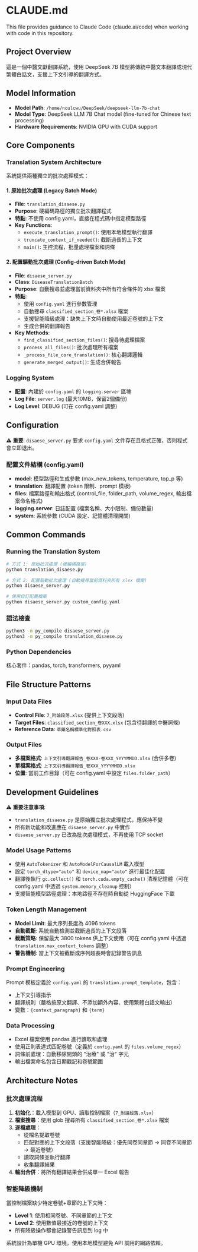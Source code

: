 # CLAUDE.md

This file provides guidance to Claude Code (claude.ai/code) when working with code in this repository.

## Project Overview

這是一個中醫文獻翻譯系統，使用 DeepSeek 7B 模型將傳統中醫文本翻譯成現代繁體白話文，支援上下文引導的翻譯方式。

## Model Information

- **Model Path**: `/home/nculcwu/DeepSeek/deepseek-llm-7b-chat`
- **Model Type**: DeepSeek LLM 7B Chat model (fine-tuned for Chinese text processing)
- **Hardware Requirements**: NVIDIA GPU with CUDA support

## Core Components

### Translation System Architecture

系統提供兩種獨立的批次處理模式：

#### 1. 原始批次處理 (Legacy Batch Mode)
- **File**: `translation_disaese.py`
- **Purpose**: 硬編碼路徑的獨立批次翻譯程式
- **特點**: 不使用 config.yaml，直接在程式碼中指定模型路徑
- **Key Functions**:
  - `execute_translation_prompt()`: 使用本地模型執行翻譯
  - `truncate_context_if_needed()`: 截斷過長的上下文
  - `main()`: 主控流程，批量處理檔案和詞條

#### 2. 配置驅動批次處理 (Config-driven Batch Mode)
- **File**: `disaese_server.py`
- **Class**: `DiseaseTranslationBatch`
- **Purpose**: 自動搜尋並處理當前資料夾中所有符合條件的 xlsx 檔案
- **特點**:
  - 使用 `config.yaml` 進行參數管理
  - 自動搜尋 `classified_section_卷*.xlsx` 檔案
  - 支援智能降級處理：缺失上下文時自動使用最近卷號的上下文
  - 生成合併的翻譯報告
- **Key Methods**:
  - `find_classified_section_files()`: 搜尋待處理檔案
  - `process_all_files()`: 批次處理所有檔案
  - `_process_file_core_translation()`: 核心翻譯邏輯
  - `generate_merged_output()`: 生成合併報告

### Logging System
- **配置**: 內建於 `config.yaml` 的 `logging.server` 區塊
- **Log File**: `server.log` (最大10MB，保留2個備份)
- **Log Level**: DEBUG (可在 config.yaml 調整)

## Configuration

⚠️ **重要**: `disaese_server.py` 要求 `config.yaml` 文件存在且格式正確，否則程式會立即退出。

### 配置文件結構 (config.yaml)
- **model**: 模型路徑和生成參數 (max_new_tokens, temperature, top_p 等)
- **translation**: 翻譯配置 (token 限制、prompt 模板)
- **files**: 檔案路徑和輸出格式 (control_file, folder_path, volume_regex, 輸出檔案命名格式)
- **logging.server**: 日誌配置 (檔案名稱、大小限制、備份數量)
- **system**: 系統參數 (CUDA 設定、記憶體清理開關)

## Common Commands

### Running the Translation System

```bash
# 方式 1: 原始批次處理 (硬編碼路徑)
python translation_disaese.py

# 方式 2: 配置驅動批次處理 (自動搜尋當前資料夾所有 xlsx 檔案)
python disaese_server.py

# 使用自訂配置檔案
python disaese_server.py custom_config.yaml
```

### 語法檢查
```bash
python3 -m py_compile disaese_server.py
python3 -m py_compile translation_disaese.py
```

### Python Dependencies
核心套件：pandas, torch, transformers, pyyaml

## File Structure Patterns

### Input Data Files
- **Control File**: `7_附論段落.xlsx` (提供上下文段落)
- **Target Files**: `classified_section_卷XXX.xlsx` (包含待翻譯的中醫詞條)
- **Reference Data**: `草藥名稱標準化對照表.csv`

### Output Files
- **多檔案格式**: `上下文引導翻譯報告_卷XXX-卷XXX_YYYYMMDD.xlsx` (合併多卷)
- **單檔案格式**: `上下文引導翻譯報告_卷XXX_YYYYMMDD.xlsx`
- **位置**: 當前工作目錄（可在 config.yaml 中設定 `files.folder_path`）

## Development Guidelines

⚠️ **重要注意事項**:
- `translation_disaese.py` 是原始獨立批次處理程式，應保持不變
- 所有新功能和改進應在 `disaese_server.py` 中實作
- `disaese_server.py` 已改為批次處理模式，不再使用 TCP socket

### Model Usage Patterns
- 使用 `AutoTokenizer` 和 `AutoModelForCausalLM` 載入模型
- 設定 `torch_dtype="auto"` 和 `device_map="auto"` 進行最佳化配置
- 翻譯後執行 `gc.collect()` 和 `torch.cuda.empty_cache()` 清理記憶體（可在 config.yaml 中透過 `system.memory_cleanup` 控制）
- 支援智能模型路徑處理：本地路徑不存在時自動從 HuggingFace 下載

### Token Length Management
- **Model Limit**: 最大序列長度為 4096 tokens
- **自動截斷**: 系統自動檢測並截斷過長的上下文段落
- **截斷策略**: 保留最大 3800 tokens 供上下文使用（可在 config.yaml 中透過 `translation.max_context_tokens` 調整）
- **警告機制**: 當上下文被截斷或序列超長時會記錄警告訊息

### Prompt Engineering
Prompt 模板定義於 `config.yaml` 的 `translation.prompt_template`，包含：
- 上下文引導指示
- 翻譯規則（嚴格按原文翻譯、不添加額外內容、使用繁體白話文輸出）
- 變數：`{context_paragraph}` 和 `{term}`

### Data Processing
- Excel 檔案使用 pandas 進行讀取和處理
- 使用正則表達式匹配卷號（定義於 `config.yaml` 的 `files.volume_regex`）
- 詞條前處理：自動移除開頭的 "治療" 或 "治" 字元
- 輸出檔案命名包含日期戳記和卷號範圍

## Architecture Notes

### 批次處理流程
1. **初始化**：載入模型到 GPU、讀取控制檔案（`7_附論段落.xlsx`）
2. **檔案搜尋**：使用 glob 搜尋所有 `classified_section_卷*.xlsx` 檔案
3. **逐檔處理**：
   - 從檔名提取卷號
   - 匹配對應的上下文段落（支援智能降級：優先同卷同章節 → 同卷不同章節 → 最近卷號）
   - 讀取詞條並執行翻譯
   - 收集翻譯結果
4. **輸出合併**：將所有翻譯結果合併成單一 Excel 報告

### 智能降級機制
當控制檔案缺少特定卷號+章節的上下文時：
- **Level 1**: 使用相同卷號、不同章節的上下文
- **Level 2**: 使用數值最接近的卷號的上下文
- 所有降級操作都會記錄警告訊息到 log 中

系統設計為單機 GPU 環境，使用本地模型避免 API 調用的網路依賴。